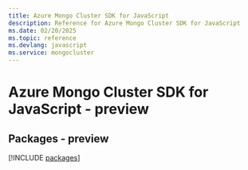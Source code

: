 ```yaml
---
title: Azure Mongo Cluster SDK for JavaScript
description: Reference for Azure Mongo Cluster SDK for JavaScript
ms.date: 02/20/2025
ms.topic: reference
ms.devlang: javascript
ms.service: mongocluster
---
```

# Azure Mongo Cluster SDK for JavaScript - preview
## Packages - preview
[!INCLUDE [packages](mongo-cluster-index.md)]